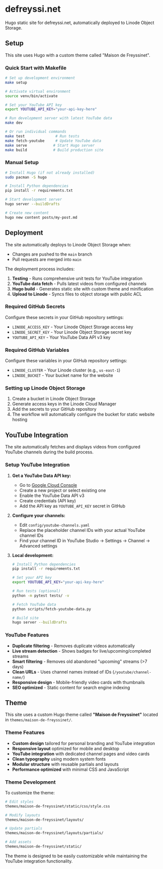 # defreyssi.net

Hugo static site for defreyssi.net, automatically deployed to Linode Object Storage.

## Setup

This site uses Hugo with a custom theme called "Maison de Freyssinet". 

### Quick Start with Makefile

```bash
# Set up development environment
make setup

# Activate virtual environment  
source venv/bin/activate

# Set your YouTube API key
export YOUTUBE_API_KEY="your-api-key-here"

# Run development server with latest YouTube data
make dev

# Or run individual commands
make test              # Run tests
make fetch-youtube     # Update YouTube data
make serve            # Start Hugo server
make build            # Build production site
```

### Manual Setup

```bash
# Install Hugo (if not already installed)
sudo pacman -S hugo

# Install Python dependencies
pip install -r requirements.txt

# Start development server
hugo server --buildDrafts

# Create new content
hugo new content posts/my-post.md
```

## Deployment

The site automatically deploys to Linode Object Storage when:
- Changes are pushed to the `main` branch
- Pull requests are merged into `main`

The deployment process includes:
1. **Testing** - Runs comprehensive unit tests for YouTube integration
2. **YouTube data fetch** - Pulls latest videos from configured channels
3. **Hugo build** - Generates static site with custom theme and minification
4. **Upload to Linode** - Syncs files to object storage with public ACL

### Required GitHub Secrets

Configure these secrets in your GitHub repository settings:

- `LINODE_ACCESS_KEY` - Your Linode Object Storage access key
- `LINODE_SECRET_KEY` - Your Linode Object Storage secret key  
- `YOUTUBE_API_KEY` - Your YouTube Data API v3 key

### Required GitHub Variables

Configure these variables in your GitHub repository settings:

- `LINODE_CLUSTER` - Your Linode cluster (e.g., `us-east-1`)
- `LINODE_BUCKET` - Your bucket name for the website

### Setting up Linode Object Storage

1. Create a bucket in Linode Object Storage
2. Generate access keys in the Linode Cloud Manager
3. Add the secrets to your GitHub repository
4. The workflow will automatically configure the bucket for static website hosting

## YouTube Integration

The site automatically fetches and displays videos from configured YouTube channels during the build process.

### Setup YouTube Integration

1. **Get a YouTube Data API key:**
   - Go to [Google Cloud Console](https://console.cloud.google.com/)
   - Create a new project or select existing one
   - Enable the YouTube Data API v3
   - Create credentials (API key)
   - Add the API key as `YOUTUBE_API_KEY` secret in GitHub

2. **Configure your channels:**
   - Edit `config/youtube-channels.yaml`
   - Replace the placeholder channel IDs with your actual YouTube channel IDs
   - Find your channel ID in YouTube Studio → Settings → Channel → Advanced settings

3. **Local development:**
   ```bash
   # Install Python dependencies
   pip install -r requirements.txt
   
   # Set your API key
   export YOUTUBE_API_KEY="your-api-key-here"
   
   # Run tests (optional)
   python -m pytest tests/ -v
   
   # Fetch YouTube data
   python scripts/fetch-youtube-data.py
   
   # Build site
   hugo server --buildDrafts
   ```

### YouTube Features

- **Duplicate filtering** - Removes duplicate videos automatically
- **Live stream detection** - Shows badges for live/upcoming/completed streams  
- **Smart filtering** - Removes old abandoned "upcoming" streams (>7 days)
- **Clean URLs** - Uses channel names instead of IDs (`/youtube/channel-name/`)
- **Responsive design** - Mobile-friendly video cards with thumbnails
- **SEO optimized** - Static content for search engine indexing

## Theme

This site uses a custom Hugo theme called **"Maison de Freyssinet"** located in `themes/maison-de-freyssinet/`.

### Theme Features

- **Custom design** tailored for personal branding and YouTube integration
- **Responsive layout** optimized for mobile and desktop
- **YouTube integration** with dedicated channel pages and video cards
- **Clean typography** using modern system fonts
- **Modular structure** with reusable partials and layouts
- **Performance optimized** with minimal CSS and JavaScript

### Theme Development

To customize the theme:

```bash
# Edit styles
themes/maison-de-freyssinet/static/css/style.css

# Modify layouts
themes/maison-de-freyssinet/layouts/

# Update partials
themes/maison-de-freyssinet/layouts/partials/

# Add assets
themes/maison-de-freyssinet/static/
```

The theme is designed to be easily customizable while maintaining the YouTube integration functionality.